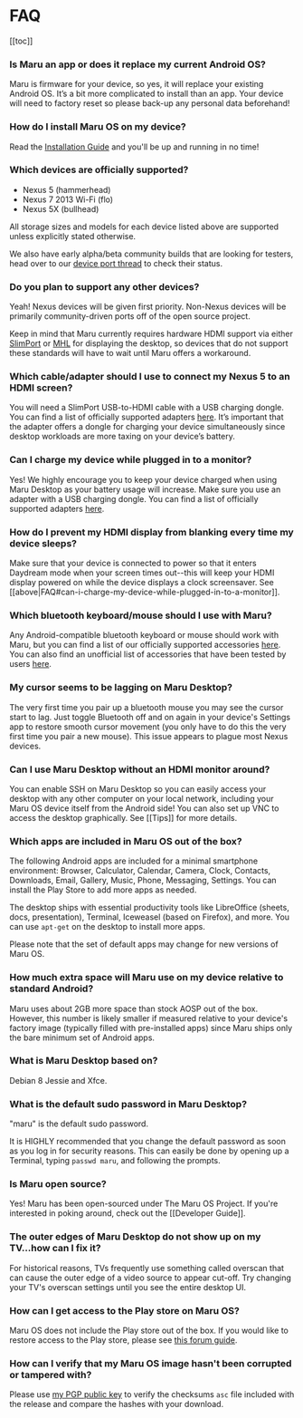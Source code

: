 # FAQ

[[toc]]

### Is Maru an app or does it replace my current Android OS?

Maru is firmware for your device, so yes, it will replace your existing Android OS. It’s a bit more complicated to install than an app. Your device will need to factory reset so please back-up any personal data beforehand!

### How do I install Maru OS on my device?

Read the [Installation Guide](https://github.com/maruos/maruos/wiki/Installation-Guide) and you'll be up and running in no time!

### Which devices are officially supported?

* Nexus 5 (hammerhead)
* Nexus 7 2013 Wi-Fi (flo)
* Nexus 5X (bullhead)

All storage sizes and models for each device listed above are supported unless explicitly stated otherwise.

We also have early alpha/beta community builds that are looking for testers, head over to our [device port thread](https://groups.google.com/d/msg/maru-os-dev/YufKu3w2xkQ/9qPEp9EiAQAJ) to check their status.

### Do you plan to support any other devices?

Yeah! Nexus devices will be given first priority. Non-Nexus devices will be primarily community-driven ports off of the open source project.

Keep in mind that Maru currently requires hardware HDMI support via either [SlimPort](http://us.slimportconnect.com/slimport-supported-devices/) or [MHL](http://www.mhltech.org/devices.aspx) for displaying the desktop, so devices that do not support these standards will have to wait until Maru offers a workaround.

### Which cable/adapter should I use to connect my Nexus 5 to an HDMI screen?

You will need a SlimPort USB-to-HDMI cable with a USB charging dongle. You can find a list of officially supported adapters [here](http://maruos.com/#/accessories). It’s important that the adapter offers a dongle for charging your device simultaneously since desktop workloads are more taxing on your device’s battery.

### Can I charge my device while plugged in to a monitor?

Yes! We highly encourage you to keep your device charged when using Maru Desktop as your battery usage will increase. Make sure you use an adapter with a USB charging dongle. You can find a list of officially supported adapters [here](http://maruos.com/#/accessories).

### How do I prevent my HDMI display from blanking every time my device sleeps?

Make sure that your device is connected to power so that it enters Daydream mode when your screen times out--this will keep your HDMI display powered on while the device displays a clock screensaver. See [[above|FAQ#can-i-charge-my-device-while-plugged-in-to-a-monitor]].

### Which bluetooth keyboard/mouse should I use with Maru?

Any Android-compatible bluetooth keyboard or mouse should work with Maru, but you can find a list of our officially supported accessories [here](http://maruos.com/#/accessories). You can also find an unofficial list of accessories that have been tested by users [here](https://groups.google.com/forum/#!topic/maru-os/KucsM6gVUL4).

### My cursor seems to be lagging on Maru Desktop?

The very first time you pair up a bluetooth mouse you may see the cursor start to lag. Just toggle Bluetooth off and on again in your device's Settings app to restore smooth cursor movement (you only have to do this the very first time you pair a new mouse). This issue appears to plague most Nexus devices.

### Can I use Maru Desktop without an HDMI monitor around?

You can enable SSH on Maru Desktop so you can easily access your desktop with any other computer on your local network, including your Maru OS device itself from the Android side! You can also set up VNC to access the desktop graphically. See [[Tips]] for more details.

### Which apps are included in Maru OS out of the box?

The following Android apps are included for a minimal smartphone environment: Browser, Calculator, Calendar, Camera, Clock, Contacts, Downloads, Email, Gallery, Music, Phone, Messaging, Settings. You can install the Play Store to add more apps as needed.

The desktop ships with essential productivity tools like LibreOffice (sheets, docs, presentation), Terminal, Iceweasel (based on Firefox), and more. You can use `apt-get` on the desktop to install more apps.

Please note that the set of default apps may change for new versions of Maru OS.

### How much extra space will Maru use on my device relative to standard Android?

Maru uses about 2GB more space than stock AOSP out of the box. However, this number is likely smaller if measured relative to your device's factory image (typically filled with pre-installed apps) since Maru ships only the bare minimum set of Android apps.

### What is Maru Desktop based on?

Debian 8 Jessie and Xfce.

### What is the default sudo password in Maru Desktop?

"maru" is the default sudo password.

It is HIGHLY recommended that you change the default password as soon as you log in for security reasons. This can easily be done by opening up a Terminal, typing `passwd maru`, and following the prompts.

### Is Maru open source?

Yes! Maru has been open-sourced under The Maru OS Project. If you're interested in poking around, check out the [[Developer Guide]].

### The outer edges of Maru Desktop do not show up on my TV...how can I fix it?

For historical reasons, TVs frequently use something called overscan that can cause the outer edge of a video source to appear cut-off. Try changing your TV's overscan settings until you see the entire desktop UI.

### How can I get access to the Play store on Maru OS?

Maru OS does not include the Play store out of the box. If you would like to restore access to the Play store, please see [this forum guide](https://groups.google.com/d/msg/maru-os/S8PUEqqK10M/NMI9LFUyAQAJ).

### How can I verify that my Maru OS image hasn't been corrupted or tampered with?

Please use [my PGP public key](https://gist.github.com/pdsouza/27dae49b3cbb03179ca24a6e05bfd66e) to verify the checksums `asc` file included with the release and compare the hashes with your download.
